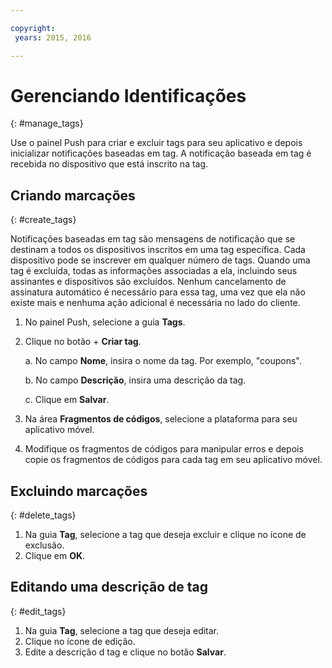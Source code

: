 ```yaml
---

copyright:
 years: 2015, 2016

---
```


# Gerenciando Identificações
{: #manage_tags}

Use o painel Push para criar e excluir tags para
seu aplicativo e depois inicializar notificações baseadas em
tag. A notificação baseada em tag é recebida no dispositivo que está inscrito na tag.


## Criando marcações
{: #create_tags}

Notificações baseadas em tag são mensagens de
notificação que se destinam a todos os dispositivos inscritos
em uma tag específica. Cada dispositivo pode se inscrever em
qualquer número de tags. Quando uma tag é excluída, todas as informações associadas a
ela, incluindo seus assinantes e dispositivos são excluídos. Nenhum cancelamento de
assinatura automático é necessário para essa tag, uma vez que ela não existe mais e
nenhuma ação adicional é necessária no lado do cliente.

1. No painel Push, selecione a guia **Tags**.
1. Clique no botão + **Criar tag**.   

   a. No campo **Nome**, insira o nome da tag. Por exemplo, "coupons".
   
   b. No campo **Descrição**, insira uma descrição da tag.
   
   c. Clique em  **Salvar**.
   
1. Na área **Fragmentos de códigos**,
selecione a plataforma para seu aplicativo móvel.
1. Modifique os fragmentos de códigos para manipular erros e
depois copie os fragmentos de códigos para cada tag em seu
aplicativo móvel.

## Excluindo marcações
{: #delete_tags}

1. Na guia **Tag**, selecione a tag que deseja
excluir e clique no ícone de exclusão.
1. Clique em **OK**.

## Editando uma descrição de tag
{: #edit_tags}

1. Na guia **Tag**, selecione a tag que deseja
editar.
1. Clique no ícone de edição.
1. Edite a descrição d tag e clique no botão
**Salvar**.






